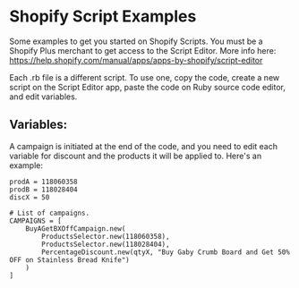 # Shopify Script Examples

Some examples to get you started on Shopify Scripts. You must be a Shopify Plus merchant to get access to the Script Editor.
More info here: https://help.shopify.com/manual/apps/apps-by-shopify/script-editor

Each .rb file is a different script. To use one, copy the code, create a new script on the Script Editor app, paste the code on Ruby source code editor, and edit variables.


## Variables:
A campaign is initiated at the end of the code, and you need to edit each variable for discount and the products it will be applied to.
Here's an example:

```
prodA = 118060358
prodB = 118028404
discX = 50

# List of campaigns.
CAMPAIGNS = [
    BuyAGetBXOffCampaign.new(
        ProductsSelector.new(118060358),
        ProductsSelector.new(118028404),
        PercentageDiscount.new(qtyX, "Buy Gaby Crumb Board and Get 50% OFF on Stainless Bread Knife")
    )
]
```
